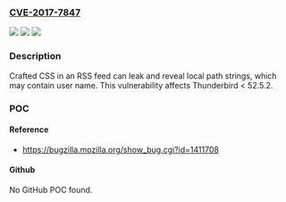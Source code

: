 ### [CVE-2017-7847](https://cve.mitre.org/cgi-bin/cvename.cgi?name=CVE-2017-7847)
![](https://img.shields.io/static/v1?label=Product&message=Thunderbird&color=blue)
![](https://img.shields.io/static/v1?label=Version&message=%3C%2052.5.2%20&color=brighgreen)
![](https://img.shields.io/static/v1?label=Vulnerability&message=Local%20path%20string%20can%20be%20leaked%20from%20RSS%20feed&color=brighgreen)

### Description

Crafted CSS in an RSS feed can leak and reveal local path strings, which may contain user name. This vulnerability affects Thunderbird < 52.5.2.

### POC

#### Reference
- https://bugzilla.mozilla.org/show_bug.cgi?id=1411708

#### Github
No GitHub POC found.

